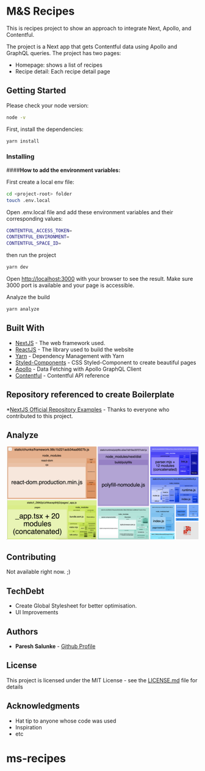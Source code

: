 # M&S Recipes

This is recipes project to show an approach to integrate Next, Apollo, and Contentful.

The project is a Next app that gets Contentful data using Apollo and GraphQL queries. 
The project has two pages:

- Homepage: shows a list of recipes
- Recipe detail: Each recipe detail page

## Getting Started

Please check your node version:
```bash
node -v
```
First, install the dependencies:

```bash
yarn install
```

### Installing

####**How to add the __environment variables__:**

First create a local env file:
```bash
cd <project-root> folder
touch .env.local
```
Open .env.local file and add these environment variables and 
their corresponding values:
```bash
CONTENTFUL_ACCESS_TOKEN=
CONTENTFUL_ENVIRONMENT=
CONTENTFUL_SPACE_ID=
```

then run the project
```bash
yarn dev
```

Open [http://localhost:3000](http://localhost:3000) with your browser to see the result.
Make sure 3000 port is available and your page is accessible.

Analyze the build
```bash
yarn analyze
```

## Built With

* [NextJS](https://nextjs.org/docs/getting-started) - The web framework used.
* [ReactJS](https://reactjs.org/docs/getting-started.html) - The library used to build the website
* [Yarn](https://classic.yarnpkg.com/en/docs) - Dependency Management with Yarn
* [Styled-Components](https://styled-components.com/docs) - CSS Styled-Component to create beautiful pages
* [Apollo](https://www.apollographql.com/docs/) - Data Fetching with Apollo GraphQL Client
* [Contentful](https://www.contentful.com/developers/docs/) - Contentful API reference
## Repository referenced to create Boilerplate

*[NextJS Official Repository Examples](https://github.com/vercel/next.js/blob/canary/examples/) - Thanks to everyone who contributed to this project.

## Analyze

![Analyze the build](./analyze/analysis.png)


## Contributing

Not available right now. ;)

## TechDebt

- Create Global Stylesheet for better optimisation.
- UI Improvements


## Authors

* **Paresh Salunke** -  [Github Profile](https://github.com/pareshsalunke)

## License

This project is licensed under the MIT License - see the [LICENSE.md](LICENSE.md) file for details

## Acknowledgments

* Hat tip to anyone whose code was used
* Inspiration
* etc
# ms-recipes
